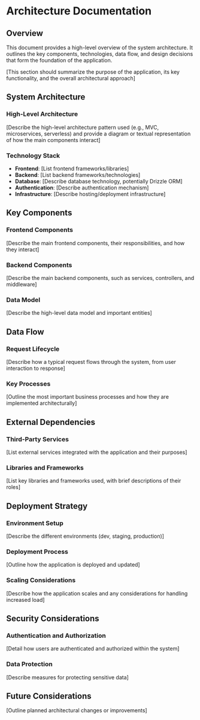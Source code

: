 # Architecture Documentation

## Overview
This document provides a high-level overview of the system architecture. It outlines the key components, technologies, data flow, and design decisions that form the foundation of the application.

[This section should summarize the purpose of the application, its key functionality, and the overall architectural approach]

## System Architecture

### High-Level Architecture
[Describe the high-level architecture pattern used (e.g., MVC, microservices, serverless) and provide a diagram or textual representation of how the main components interact]

### Technology Stack
- **Frontend**: [List frontend frameworks/libraries]
- **Backend**: [List backend frameworks/technologies]
- **Database**: [Describe database technology, potentially Drizzle ORM]
- **Authentication**: [Describe authentication mechanism]
- **Infrastructure**: [Describe hosting/deployment infrastructure]

## Key Components

### Frontend Components
[Describe the main frontend components, their responsibilities, and how they interact]

### Backend Components
[Describe the main backend components, such as services, controllers, and middleware]

### Data Model
[Describe the high-level data model and important entities]

## Data Flow

### Request Lifecycle
[Describe how a typical request flows through the system, from user interaction to response]

### Key Processes
[Outline the most important business processes and how they are implemented architecturally]

## External Dependencies

### Third-Party Services
[List external services integrated with the application and their purposes]

### Libraries and Frameworks
[List key libraries and frameworks used, with brief descriptions of their roles]

## Deployment Strategy

### Environment Setup
[Describe the different environments (dev, staging, production)]

### Deployment Process
[Outline how the application is deployed and updated]

### Scaling Considerations
[Describe how the application scales and any considerations for handling increased load]

## Security Considerations

### Authentication and Authorization
[Detail how users are authenticated and authorized within the system]

### Data Protection
[Describe measures for protecting sensitive data]

## Future Considerations
[Outline planned architectural changes or improvements]
